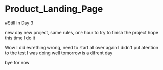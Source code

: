# Product_Landing_Page

#Still in Day 3

new day new project, same rules, one hour to try to finish the project
hope this time I do it

Wow I did evrething wrong, need to start all over again
I didn't put atention to the test I was doing
well tomorrow is a difrent day

bye for now
